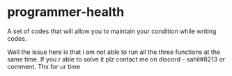 # programmer-health
A set of codes that will allow you to  maintain your condition while writing codes.

Well the issue here is that i am not able to run all the three functions at the same time.
If you r able to solve it plz contact me on discord - sahil#8213 or comment.
Thx for ur time
